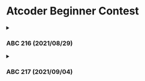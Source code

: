 # Atcoder Beginner Contest

<details>
<summary><h3>ABC 216  (2021/08/29)</summary>
<div>
初参戦

|  A  |  B  |  C  |  D  |  E  |  F  |  G  |  H  |
| :-: | :-: | :-: | :-: | :-: | :-: | :-: | :-: |
| AC  | AC  | AC  | -   | TLE | -   | -   | -   |
| 100 | 200 | 300 | -   | -   | -   | -   | -   |
</div></details>

<details>
<summary><h3>ABC 217  (2021/09/04)</summary>
<div>
目標：Cまでは完璧に

|  A  |  B  |  C  |  D  |  E  |  F  |  G  |  H  |
| :-: | :-: | :-: | :-: | :-: | :-: | :-: | :-: |
| -   | -   | -   | -   | -   | -   | -   | -   |
| -   | -   | -   | -   | -   | -   | -   | -   |
</div></details>
